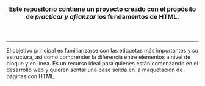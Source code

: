 <div>
  <header>
<h3>Este repositorio contiene un proyecto creado con el propósito de <i>practicar y afianzar</i> los fundamentos de HTML.</h3>
  </header>
<hr>
<p>El objetivo principal es familiarizarse con las etiquetas más importantes y su estructura, así como comprender la diferencia entre elementos a nivel de bloque y en línea.
Es un recurso ideal para quienes están comenzando en el desarrollo web y quieren sentar una base sólida en la maquetación de páginas con HTML.</p>
</div>
